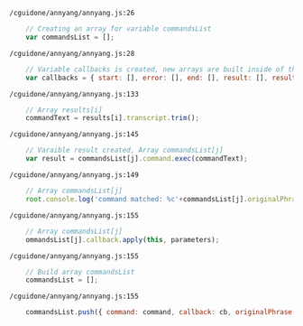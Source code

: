 `/cguidone/annyang/annyang.js:26`
```javascript
    // Creating an array for variable commandsList
    var commandsList = [];
```

`/cguidone/annyang/annyang.js:28`
```javascript
    // Variable callbacks is created, new arrays are built inside of the array callbacks
    var callbacks = { start: [], error: [], end: [], result: [], resultMatch: [], resultNoMatch: [], errorNetwork: [], errorPermissionBlocked: [], errorPermissionDenied: [] };
```

`/cguidone/annyang/annyang.js:133`
```javascript
    // Array results[i]
    commandText = results[i].transcript.trim();
```

`/cguidone/annyang/annyang.js:145`
```javascript
    // Varaible result created, Array commandsList[j]
    var result = commandsList[j].command.exec(commandText);
```

`/cguidone/annyang/annyang.js:149`
```javascript
    // Array commandsList[j]
    root.console.log('command matched: %c'+commandsList[j].originalPhrase, debugStyle);
```

`/cguidone/annyang/annyang.js:155`
```javascript
    // Array commandsList[j]
    ommandsList[j].callback.apply(this, parameters);
```

`/cguidone/annyang/annyang.js:155`
```javascript
    // Build array commandsList
    commandsList = [];
```

`/cguidone/annyang/annyang.js:155`
```javascript
    commandsList.push({ command: command, callback: cb, originalPhrase: phrase });
```
